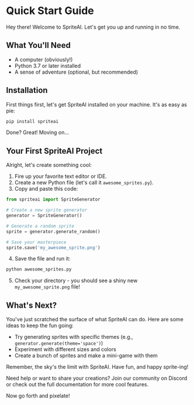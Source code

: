 # Quick Start Guide

Hey there! Welcome to SpriteAI. Let's get you up and running in no time.

## What You'll Need

- A computer (obviously!)
- Python 3.7 or later installed
- A sense of adventure (optional, but recommended)

## Installation

First things first, let's get SpriteAI installed on your machine. It's as easy as pie:

```bash
pip install spriteai
```

Done? Great! Moving on...

## Your First SpriteAI Project

Alright, let's create something cool:

1. Fire up your favorite text editor or IDE.
2. Create a new Python file (let's call it `awesome_sprites.py`).
3. Copy and paste this code:

```python
from spriteai import SpriteGenerator

# Create a new sprite generator
generator = SpriteGenerator()

# Generate a random sprite
sprite = generator.generate_random()

# Save your masterpiece
sprite.save('my_awesome_sprite.png')
```

4. Save the file and run it:

```bash
python awesome_sprites.py
```

5. Check your directory - you should see a shiny new `my_awesome_sprite.png` file!

## What's Next?

You've just scratched the surface of what SpriteAI can do. Here are some ideas to keep the fun going:

- Try generating sprites with specific themes (e.g., `generator.generate(theme='space')`)
- Experiment with different sizes and colors
- Create a bunch of sprites and make a mini-game with them

Remember, the sky's the limit with SpriteAI. Have fun, and happy sprite-ing!

Need help or want to share your creations? Join our community on Discord or check out the full documentation for more cool features.

Now go forth and pixelate!
